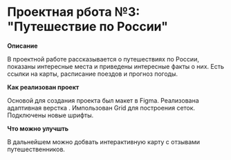 # Проектная рбота №3: "Путешествие по России"

**Описание**

В проектной работе рассказывается о путешествиях по России, показаны интересные места и приведены интересные факты о них. Есть ссылки на карты, расписание поездов и прогноз погоды. 

**Как реализован проект**

Основой для создания проекта был макет в Figma. Реализована адаптивная верстка . Импользован Grid для построения сеток. Подключены новые шрифты.

**Что можно улучшть**

В дальнейшем можно добвать интерактивную карту с отзывами путешественников.